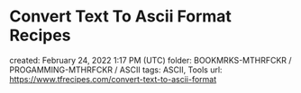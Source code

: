 # Convert Text To Ascii Format Recipes

created: February 24, 2022 1:17 PM (UTC)
folder: BOOKMRKS-MTHRFCKR / PROGAMMING-MTHRFCKR / ASCII
tags: ASCII, Tools
url: https://www.tfrecipes.com/convert-text-to-ascii-format